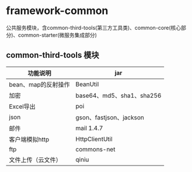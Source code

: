 # framework-common

公共服务模块，含common-third-tools(第三方工具类)、common-core(核心部分)、common-starter(微服务集成部分)

## common-third-tools 模块

| 功能说明   |  jar  |
| ----- | ----- |
| bean、map的反射操作 | BeanUtil |
| 加密 | base64、md5、sha1、sha256 |
| Excel导出 | poi |
| json | gson、fastjson、jackson |
| 邮件 | mail 1.4.7 |
| 客户端模拟http | HttpClientUtil |
| ftp | commons-net |
| 文件上传（云文件） | qiniu |
